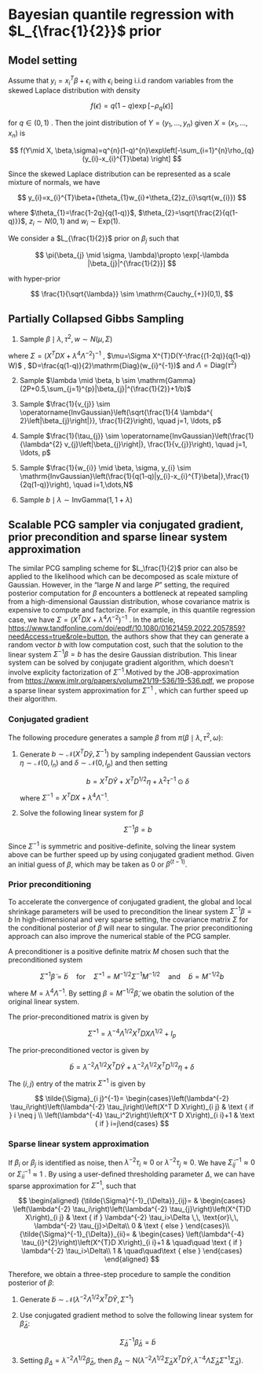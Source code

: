 # Bayesian quantile regression with $L_{\frac{1}{2}}$ prior

##  Model setting	

Assume that $y_{i}=x_{i}^{T}\beta+\epsilon_{i}$ with $\epsilon_{i}$ being i.i.d random variables from the skewed Laplace distribution with density


$$
f(\epsilon)=q(1-q) \exp[-\rho_{q}(\epsilon)]
$$

for $q \in (0,1)$ . Then the joint distribution of $Y=(y_{1},...,y_{n})$ given $X=(x_{1},...,x_{n})$ is



$$
f(Y\mid X, \beta,\sigma)=q^{n}(1-q)^{n}\exp\left[-\sum_{i=1}^{n}\rho_{q}(y_{i}-x_{i}^{T}\beta) \right]
$$



Since the skewed Laplace distribution can be represented as a scale mixture of normals, we have



$$
y_{i}=x_{i}^{T}\beta+(\theta_{1}w_{i}+\theta_{2}z_{i}\sqrt{w_{i}})
$$



where $\theta_{1}=\frac{1-2q}{q(1-q)}$,  $\theta_{2}=\sqrt{\frac{2}{q(1-q)}}$,  $z_{i}\sim N(0,1)$ and $w_{i} \sim \mathrm{Exp}(1)$.



We consider a $L_{\frac{1}{2}}$ prior on $\beta_{j}$ such that 


$$
\pi(\beta_{j} \mid \sigma, \lambda)\propto \exp[-\lambda |\beta_{j}|^{\frac{1}{2}}]
$$


with hyper-prior 


$$
\frac{1}{\sqrt{\lambda}} \sim \mathrm{Cauchy_{+}}(0,1),
$$



## Partially Collapsed Gibbs Sampling

1. Sample $\beta \mid \lambda,\tau^{2},w  \sim N(\mu,\Sigma)$



where $\Sigma= (X^{T}DX+\lambda^{4}\Lambda^{-2})^{-1}$ , $\mu=\Sigma X^{T}D(Y-\frac{(1-2q)}{q(1-q)} W)$ ,  $D=\frac{q(1-q)}{2}\mathrm{Diag}(w_{i}^{-1})$ and $\Lambda=\mathrm{Diag}(\tau^{2})$



2. Sample $\lambda \mid \beta, b \sim \mathrm{Gamma}(2P+0.5,\sum_{j=1}^{p}|\beta_{j}|^{\frac{1}{2}}+1/b)$

   

3. Sample $\frac{1}{v_{j}} \sim \operatorname{InvGaussian}\left(\sqrt{\frac{1}{4 \lambda^{ 2}\left|\beta_{j}\right|}}, \frac{1}{2}\right), \quad j=1, \ldots, p$
   
   
   
4. Sample $\frac{1}{\tau_{j}} \sim \operatorname{InvGaussian}\left(\frac{1}{\lambda^{2} v_{j}\left|\beta_{j}\right|}, \frac{1}{v_{j}}\right), \quad j=1, \ldots, p$
   
   
   
5. Sample $\frac{1}{w_{i}} \mid \beta, \sigma, y_{i} \sim \mathrm{InvGaussian}\left(\frac{1}{q(1-q)|y_{i}-x_{i}^{T}\beta|},\frac{1}{2q(1-q)}\right), \quad i=1,\dots,N$

   

6. Sample $b \mid \lambda \sim \mathrm{InvGamma}(1,1+\lambda)$



## Scalable PCG sampler via conjugated gradient, prior precondition and sparse linear system approximation

The similar PCG sampling scheme for $L_\frac{1}{2}$ prior can also be applied to the likelihood which can be decomposed as scale mixture of Gaussian. However, in the “large *N* and large *P*” setting, the required posterior computation for $\beta$ encounters a bottleneck at repeated sampling from a high-dimensional Gaussian distribution, whose covariance matrix is expensive to compute and factorize. For example, in this quantile regression case, we have  $\Sigma= (X^{T}DX+\lambda^{4}\Lambda^{-2})^{-1}$ . In the article, https://www.tandfonline.com/doi/epdf/10.1080/01621459.2022.2057859?needAccess=true&role=button, the authors show that they can generate a random vector $b$ with low computation cost, such that the solution to the linear system  $\Sigma^{-1}\beta=b$  has the desire Gaussian distribution. This linear system can be solved by conjugate gradient algorithm, which doesn't involve explicity factorization of $\Sigma^{-1}$.Motived by the JOB-approximation from https://www.jmlr.org/papers/volume21/19-536/19-536.pdf,  we propose a sparse linear system approximation for  $\Sigma^{-1}$ , which can further speed up their algorithm.



### Conjugated gradient

The following procedure generates a sample $\beta$ from $\pi(\beta \mid \lambda,\tau^{2},\omega)$:

1. Generate $b \sim \mathcal{N}\left(X^{T} D \tilde{y}, \Sigma^{-1}\right)$ by sampling independent Gaussian vectors  $\eta \sim \mathcal{N}\left(0, I_{n}\right)$ and $\delta \sim \mathcal{N}\left(0, I_{p}\right)$ and then setting


   $$
   \begin{equation}
   b=X^{T}D\tilde{Y}+X^{T} D^{1 / 2} \eta+\lambda^{2}\tau^{-1} \odot \delta
   \end{equation}
   $$


   where $\Sigma^{-1}=X^{T} D X+\lambda^{4}\Lambda^{-1}$.

   

2. Solve the following linear system for $\beta$

   

   $$
   \Sigma^{-1} \beta=b
   $$



Since  $\Sigma^{-1}$  is symmetric and positive-definite, solving the linear system above can be further speed up by using conjugated gradient method. Given an initial guess of $\beta$, which may be taken as $0$ or $\beta^{(t-1)}$.  



### Prior preconditioning

To accelerate the  convergence of conjugated gradient,  the global and local shrinkage parameters will be used to precondition the linear system $\Sigma^{-1} \beta=b$  In high-dimensional and very sparse setting,  the covariance matrix $\Sigma$ for the conditional posterior of $\beta$  will near to singular. The prior preconditioning approach can also improve the numerical stable of the PCG sampler.

A preconditioner is a positive definite matrix $M$ chosen such that the preconditioned system


$$
\tilde{\Sigma}^{-1} \tilde{\beta}=\tilde{b} \quad \text{for} \quad \tilde{\Sigma}^{-1}=M^{-1 / 2}\Sigma^{-1} M^{-1 / 2} \quad \text{and} \quad \tilde{b}=M^{-1 / 2} b
$$


where $M=\lambda^{4}\Lambda^{-1}$. By setting $\beta=M^{-1/2}\tilde{\beta}$,  we obatin the solution of the original linear system. 



The prior-preconditioned matrix  is given by



$$
\tilde{\Sigma}^{-1}=\lambda^{-4} \Lambda^{1/2} X^{T} D X \Lambda^{1/2}+I_{p}
$$



The prior-preconditioned vector is given by



$$
\tilde{b}=\lambda^{-2}\Lambda^{1/2}X^{T}D\tilde{Y}+\lambda^{-2}\Lambda^{1/2} X^{T} D^{1 / 2} \eta+ \delta
$$



The $(i, j)$  entry of the matrix  $\tilde{\Sigma}^{-1}$  is given by



$$
\tilde{\Sigma}_{i j}^{-1}= \begin{cases}\left(\lambda^{-2} \tau_i\right)\left(\lambda^{-2} \tau_j\right)\left(X^T D X\right)_{i j} & \text { if } i \neq j \\ \left(\lambda^{-4} \tau_i^2\right)\left(X^T D X\right)_{i i}+1 & \text { if } i=j\end{cases}
$$



### Sparse linear system approximation

If $\beta_{i}$ or $\beta_{j}$ is identified as noise, then $\lambda^{-2} \tau_{i} \approx 0$ or $\lambda^{-2} \tau_{j} \approx 0$.  We have  $\tilde{\Sigma}^{-1}_{ij} \approx 0$  or  $\tilde{\Sigma}^{-1}_{ii} \approx 1$ . By using a user-deﬁned thresholding parameter $\Delta$, we can have sparse approximation for $\tilde{\Sigma}^{-1}$, such that



$$
\begin{aligned}
{\tilde{\Sigma}^{-1}_{\Delta}}_{ij}= &
\begin{cases} 
\left(\lambda^{-2} \tau_i\right)\left(\lambda^{-2} \tau_{j}\right)\left(X^{T}D X\right)_{i j} & \text { if }  \lambda^{-2} \tau_i>\Delta \,\, \text{or}\,\, \lambda^{-2} \tau_{j}>\Delta\\ 
0 & \text { else } 
\end{cases}\\
{\tilde{\Sigma}^{-1}_{\Delta}}_{ii}= &
\begin{cases} 
\left(\lambda^{-4} \tau_{i}^{2}\right)\left(X^{T}D X\right)_{i i}+1 & \quad\quad \text { if }  \lambda^{-2} \tau_i>\Delta\\
1 & \quad\quad\text { else } 
\end{cases}
\end{aligned}
$$



Therefore, we obtain a three-step procedure to sample the condition posterior of $\beta$:



1. Generate  $\tilde{b} \sim \mathcal{N}\left(\lambda^{-2}\Lambda^{1/2}X^{T} D \tilde{Y}, \tilde{\Sigma}^{-1}\right)$  

   

2. Use conjugated gradient method to solve the following linear system for $\tilde{\beta}_{\Delta}$:

   

   $$
   \tilde{\Sigma}_{\Delta}^{-1} \tilde{\beta}_{\Delta} = \tilde{b}
   $$

   

3. Setting  $\beta_{\Delta}=\lambda^{-2}\Lambda^{1/2}\tilde{\beta}_{\Delta}$, then  $\beta_{\Delta} \sim \mathrm{N}\left(\lambda^{-2}\Lambda^{1/2} \tilde{\Sigma}_{\Delta} X^{T} D \tilde{Y}, \lambda^{-4}\Lambda\tilde{\Sigma}_{\Delta}\tilde{\Sigma}^{-1}\tilde{\Sigma}_{\Delta}\right)$.

